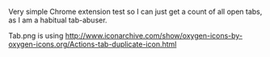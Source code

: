 Very simple Chrome extension test so I can just get a count of all open tabs, as I am a habitual tab-abuser.

Tab.png is using http://www.iconarchive.com/show/oxygen-icons-by-oxygen-icons.org/Actions-tab-duplicate-icon.html